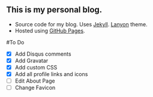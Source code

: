 ## This is my personal blog.

- Source code for my blog. Uses [Jekyll][Jekyll]. [Lanyon][Lanyon] theme.
- Hosted using [GitHub Pages][GitHub Pages].

[Jekyll]: http://jekyllrb.com/
[Lanyon]: https://github.com/poole/Lanyon/
[GitHub Pages]: https://pages.github.com/

#To Do

- [x] Add Disqus comments
- [x] Add Gravatar
- [x] Add custom CSS
- [x] Add all profile links and icons
- [ ] Edit About Page
- [ ] Change Favicon 
